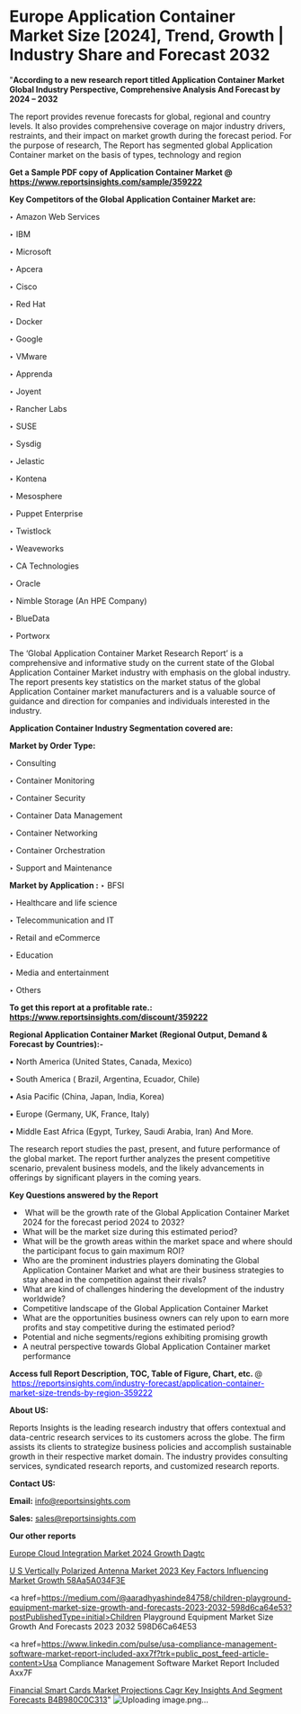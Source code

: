 # Europe Application Container Market Size [2024], Trend, Growth | Industry Share and Forecast 2032

"<strong>According to a new research report titled Application Container Market Global Industry Perspective, Comprehensive Analysis And Forecast by 2024 – 2032</strong>

The report provides revenue forecasts for global, regional and country levels. It also provides comprehensive coverage on major industry drivers, restraints, and their impact on market growth during the forecast period. For the purpose of research, The Report has segmented global Application Container market on the basis of types, technology and region

<strong>Get a Sample PDF copy of Application Container Market </strong><strong>@<a href=https://www.reportsinsights.com/sample/359222 style=color:#0000ff;> https://www.reportsinsights.com/sample/359222</a></strong></font>

<strong>Key Competitors of the Global Application Container Market are:</strong>

‣ Amazon Web Services

‣ IBM

‣ Microsoft

‣ Apcera

‣ Cisco

‣ Red Hat

‣ Docker

‣ Google

‣ VMware

‣ Apprenda

‣ Joyent

‣ Rancher Labs

‣ SUSE

‣ Sysdig

‣ Jelastic

‣ Kontena

‣ Mesosphere

‣ Puppet Enterprise

‣ Twistlock

‣ Weaveworks

‣ CA Technologies

‣ Oracle

‣ Nimble Storage (An HPE Company)

‣ BlueData

‣ Portworx

The ‘Global Application Container Market Research Report’ is a comprehensive and informative study on the current state of the Global Application Container Market industry with emphasis on the global industry. The report presents key statistics on the market status of the global Application Container market manufacturers and is a valuable source of guidance and direction for companies and individuals interested in the industry.

<strong>Application Container Industry Segmentation covered are:</strong>

<strong>Market by Order Type: </strong>

‣ Consulting

‣ Container Monitoring

‣ Container Security

‣ Container Data Management

‣ Container Networking

‣ Container Orchestration

‣ Support and Maintenance

<strong>Market by Application :</strong>
 ‣ BFSI

‣ Healthcare and life science

‣ Telecommunication and IT

‣ Retail and eCommerce

‣ Education

‣ Media and entertainment

‣ Others

<strong>To get this report at a profitable rate.: <a href=https://www.reportsinsights.com/discount/359222 style=color:#0000ff;>https://www.reportsinsights.com/discount/359222</a></strong></font>

<strong>Regional Application Container Market (Regional Output, Demand &amp; Forecast by Countries):-</strong>

• North America (United States, Canada, Mexico)

• South America ( Brazil, Argentina, Ecuador, Chile)

• Asia Pacific (China, Japan, India, Korea)

• Europe (Germany, UK, France, Italy)

• Middle East Africa (Egypt, Turkey, Saudi Arabia, Iran) And More.

The research report studies the past, present, and future performance of the global market. The report further analyzes the present competitive scenario, prevalent business models, and the likely advancements in offerings by significant players in the coming years.

<strong>Key Questions answered by the Report</strong>
<ul>
  <li> What will be the growth rate of the Global Application Container Market 2024 for the forecast period 2024 to 2032?</li>
  <li>What will be the market size during this estimated period?</li>
  <li>What will be the growth areas within the market space and where should the participant focus to gain maximum ROI?</li>
  <li>Who are the prominent industries players dominating the Global Application Container Market and what are their business strategies to stay ahead in the competition against their rivals?</li>
  <li>What are kind of challenges hindering the development of the industry worldwide?</li>
  <li>Competitive landscape of the Global Application Container Market</li>
  <li>What are the opportunities business owners can rely upon to earn more profits and stay competitive during the estimated period?</li>
  <li>Potential and niche segments/regions exhibiting promising growth</li>
  <li>A neutral perspective towards Global Application Container market performance</li>
</ul>
<strong>Access full Report Description, TOC, Table of Figure, Chart, etc. </strong>@  <a href=https://reportsinsights.com/industry-forecast/application-container-market-size-trends-by-region-359222 style=color:#0000ff;>https://reportsinsights.com/industry-forecast/application-container-market-size-trends-by-region-359222</a></font>

<strong><strong>About US</strong>:</strong>

Reports Insights is the leading research industry that offers contextual and data-centric research services to its customers across the globe. The firm assists its clients to strategize business policies and accomplish sustainable growth in their respective market domain. The industry provides consulting services, syndicated research reports, and customized research reports.

<strong>Contact US:</strong>

<p class=""""><b>Email:</b> <a href=mailto:info@reportsinsights.com>info@reportsinsights.com</a></p>
<p class=""""><b>Sales:</b> <a href=mailto:sales@reportsinsights.com>sales@reportsinsights.com</a></p>

<strong>Our other reports</strong>

<a href=https://www.linkedin.com/pulse/europe-cloud-integration-market-2024-growth-dagtc/>Europe Cloud Integration Market 2024 Growth Dagtc</a>

<a href=https://medium.com/@reportinsights.ja/u-s-vertically-polarized-antenna-market-2023-key-factors-influencing-market-growth-58aa5a034f3e>U S Vertically Polarized Antenna Market 2023 Key Factors Influencing Market Growth 58Aa5A034F3E</a>

<a href=https://medium.com/@aaradhyashinde84758/children-playground-equipment-market-size-growth-and-forecasts-2023-2032-598d6ca64e53?postPublishedType=initial>Children Playground Equipment Market Size Growth And Forecasts 2023 2032 598D6Ca64E53</a>

<a href=https://www.linkedin.com/pulse/usa-compliance-management-software-market-report-included-axx7f?trk=public_post_feed-article-content>Usa Compliance Management Software Market Report Included Axx7F</a>

<a href=https://medium.com/@ruchikakadam73/financial-smart-cards-market-projections-cagr-key-insights-and-segment-forecasts-b4b980c0c313>Financial Smart Cards Market Projections Cagr Key Insights And Segment Forecasts B4B980C0C313</a>"
![Uploading image.png…]()
